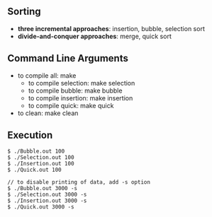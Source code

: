 ## Sorting

* **three incremental approaches**: insertion, bubble, selection sort
* **divide-and-conquer approaches**: merge, quick sort

## Command Line Arguments

* to compile all: make
	* to compile selection: make selection
	* to compile bubble: make bubble
	* to compile insertion: make insertion
	* to compile quick: make quick
* to clean: make clean

## Execution
```
$ ./Bubble.out 100
$ ./Selection.out 100
$ ./Insertion.out 100
$ ./Quick.out 100

// to disable printing of data, add -s option
$ ./Bubble.out 3000 -s
$ ./Selection.out 3000 -s
$ ./Insertion.out 3000 -s
$ ./Quick.out 3000 -s
```
